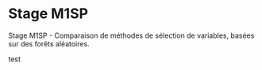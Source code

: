 # Stage M1SP
Stage M1SP - Comparaison de méthodes de sélection de variables, basées sur des forêts aléatoires.

test
